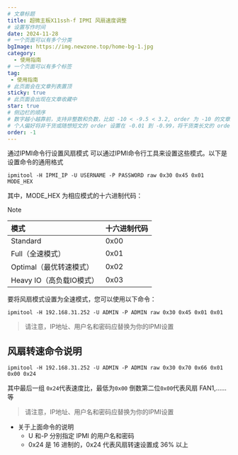 ```yaml
---
# 文章标题
title: 超微主板X11ssh-f IPMI 风扇速度调整
# 设置写作时间
date: 2024-11-28
# 一个页面可以有多个分类
bgImage: https://img.newzone.top/home-bg-1.jpg
category:
  - 使用指南
# 一个页面可以有多个标签
tag:
 - 使用指南
# 此页面会在文章列表置顶
sticky: true
# 此页面会出现在文章收藏中
star: true
# 侧边栏的顺序
# 数字越小越靠前，支持非整数和负数，比如 -10 < -9.5 < 3.2, order 为 -10 的文章会最靠上。
# 个人偏好将非干货或随想短文的 order 设置在 -0.01 到 -0.99，将干货类长文的 order 设置在 -1 到负无穷。每次新增文章都会在上一篇的基础上递减 order 值。
order: -1
---
```


通过IPMI命令行设置风扇模式
可以通过IPMI命令行工具来设置这些模式。以下是设置命令的通用格式
```shell
ipmitool -H IPMI_IP -U USERNAME -P PASSWORD raw 0x30 0x45 0x01 MODE_HEX
```
其中，MODE_HEX 为相应模式的十六进制代码：
 > [!note]
>| 模式 | 十六进制代码 |
>|:-----|---------------|
>|    Standard|       0x00| 
>|     Full（全速模式） |        0x01       |
>|     Optimal（最优转速模式）|          0x02      |
>|     Heavy IO（高负载IO模式）|        0x03       |


要将风扇模式设置为全速模式，您可以使用以下命令：
```
ipmitool -H 192.168.31.252 -U ADMIN -P ADMIN raw 0x30 0x45 0x01 0x01
```
> 请注意，IP地址、用户名和密码应替换为你的IPMI设置

## 风扇转速命令说明
```shell
ipmitool -H 192.168.31.252 -U ADMIN -P ADMIN raw 0x30 0x70 0x66 0x01 0x00 0x24
```
其中最后一组 `0x24`代表速度比，最低为`0x00`
倒数第二位`0x00`代表风扇 FAN1,......等
> 请注意，IP地址、用户名和密码应替换为你的IPMI设置
- 关于上面命令的说明
    - U 和-P 分别指定 IPMI 的用户名和密码
   - 0x24 是 16 进制的，0x24 代表风扇转速设置成 36%
 以上
